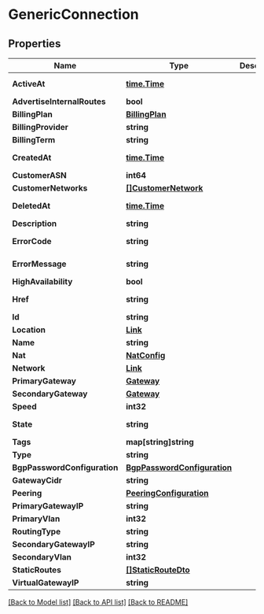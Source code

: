 # GenericConnection

## Properties

Name | Type | Description | Notes
------------ | ------------- | ------------- | -------------
**ActiveAt** | [**time.Time**](time.Time.md) |  | [optional] [readonly] 
**AdvertiseInternalRoutes** | **bool** |  | [optional] 
**BillingPlan** | [**BillingPlan**](BillingPlan.md) |  | [optional] 
**BillingProvider** | **string** |  | [optional] 
**BillingTerm** | **string** |  | 
**CreatedAt** | [**time.Time**](time.Time.md) |  | [optional] [readonly] 
**CustomerASN** | **int64** |  | [optional] 
**CustomerNetworks** | [**[]CustomerNetwork**](CustomerNetwork.md) |  | [optional] 
**DeletedAt** | [**time.Time**](time.Time.md) |  | [optional] [readonly] 
**Description** | **string** |  | [optional] 
**ErrorCode** | **string** |  | [optional] [readonly] 
**ErrorMessage** | **string** |  | [optional] [readonly] 
**HighAvailability** | **bool** |  | 
**Href** | **string** |  | [optional] [readonly] 
**Id** | **string** |  | [optional] 
**Location** | [**Link**](Link.md) |  | 
**Name** | **string** |  | 
**Nat** | [**NatConfig**](NATConfig.md) |  | [optional] 
**Network** | [**Link**](Link.md) |  | [optional] 
**PrimaryGateway** | [**Gateway**](Gateway.md) |  | [optional] 
**SecondaryGateway** | [**Gateway**](Gateway.md) |  | [optional] 
**Speed** | **int32** |  | 
**State** | **string** |  | [optional] [readonly] 
**Tags** | **map[string]string** |  | [optional] 
**Type** | **string** |  | 
**BgpPasswordConfiguration** | [**BgpPasswordConfiguration**](BGPPasswordConfiguration.md) |  | [optional] 
**GatewayCidr** | **string** |  | [optional] 
**Peering** | [**PeeringConfiguration**](PeeringConfiguration.md) |  | [optional] 
**PrimaryGatewayIP** | **string** |  | [optional] 
**PrimaryVlan** | **int32** |  | [optional] 
**RoutingType** | **string** |  | [optional] 
**SecondaryGatewayIP** | **string** |  | [optional] 
**SecondaryVlan** | **int32** |  | [optional] 
**StaticRoutes** | [**[]StaticRouteDto**](StaticRouteDTO.md) |  | [optional] 
**VirtualGatewayIP** | **string** |  | [optional] 

[[Back to Model list]](../README.md#documentation-for-models) [[Back to API list]](../README.md#documentation-for-api-endpoints) [[Back to README]](../README.md)


